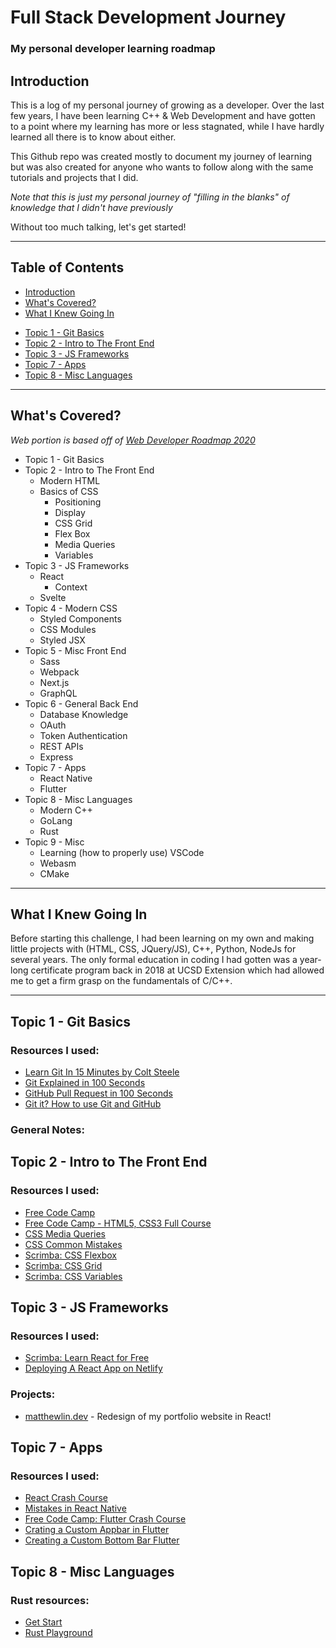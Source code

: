 # Full Stack Development Journey

### My personal developer learning roadmap

## Introduction

This is a log of my personal journey of growing as a developer. Over the last few years, I
have been learning C++ & Web Development and have gotten to a point where my
learning has more or less stagnated, while I have hardly learned all there is to
know about either.

This Github repo was created mostly to document my journey of learning but was
also created for anyone who wants to follow along with the same tutorials and
projects that I did.

_Note that this is just my personal journey of "filling in the blanks" of
knowledge that I didn't have previously_

Without too much talking, let's get started!

---

## Table of Contents

- [Introduction](#introduction)
- [What's Covered?](#whats-covered)
- [What I Knew Going In](#what-i-knew-going-in)

* [Topic 1 - Git Basics](#topic-1---git-basics)
* [Topic 2 - Intro to The Front End](#topic-2---intro-to-the-front-end)
* [Topic 3 - JS Frameworks](#topic-3---js-frameworks)
* [Topic 7 - Apps](#topic-7---apps)
* [Topic 8 - Misc Languages](#topic-8---misc-languages)

---

## What's Covered?

_Web portion is based off of [Web Developer Roadmap 2020](https://github.com/kamranahmedse/developer-roadmap)_

- Topic 1 - Git Basics
- Topic 2 - Intro to The Front End
  - Modern HTML
  - Basics of CSS
    - Positioning
    - Display
    - CSS Grid
    - Flex Box
    - Media Queries
    - Variables
- Topic 3 - JS Frameworks
  - React
    - Context
  - Svelte
- Topic 4 - Modern CSS
  - Styled Components
  - CSS Modules
  - Styled JSX
- Topic 5 - Misc Front End
  - Sass
  - Webpack
  - Next.js
  - GraphQL
- Topic 6 - General Back End
  - Database Knowledge
  - OAuth
  - Token Authentication
  - REST APIs
  - Express
- Topic 7 - Apps
  - React Native
  - Flutter
- Topic 8 - Misc Languages
  - Modern C++
  - GoLang
  - Rust
- Topic 9 - Misc
  - Learning (how to properly use) VSCode
  - Webasm
  - CMake

---

## What I Knew Going In

Before starting this challenge, I had been learning on my own and making little
projects with (HTML, CSS, JQuery/JS), C++, Python, NodeJs for several years. The
only formal education in coding I had gotten was a year-long certificate program
back in 2018 at UCSD Extension which had allowed me to get a firm grasp on the
fundamentals of C/C++.

---

## Topic 1 - Git Basics

### Resources I used:

- [Learn Git In 15 Minutes by Colt Steele](https://www.youtube.com/watch?v=USjZcfj8yxE&feature=youtu.be)
- [Git Explained in 100 Seconds](https://www.youtube.com/watch?v=hwP7WQkmECE)
- [GitHub Pull Request in 100 Seconds](https://www.youtube.com/watch?v=8lGpZkjnkt4)
- [Git it? How to use Git and GitHub](https://www.youtube.com/watch?v=HkdAHXoRtos)

### General Notes:

## Topic 2 - Intro to The Front End

### Resources I used:

- [Free Code Camp](https://www.freecodecamp.org/learn)
- [Free Code Camp - HTML5, CSS3 Full Course](https://www.youtube.com/watch?v=mU6anWqZJcc)
- [CSS Media Queries](https://www.youtube.com/watch?v=2KL-z9A56SQ)
- [CSS Common Mistakes](https://www.youtube.com/watch?v=iHEkRIF7zxI)
- [Scrimba: CSS Flexbox](https://scrimba.com/course/gflexbox)
- [Scrimba: CSS Grid](https://scrimba.com/course/gR8PTE)
- [Scrimba: CSS Variables](https://scrimba.com/course/gcssvariables)

## Topic 3 - JS Frameworks

### Resources I used:

- [Scrimba: Learn React for Free](https://scrimba.com/course/glearnreact)
- [Deploying A React App on Netlify](https://www.youtube.com/watch?v=lCcBEDPTk4o)

### Projects:

- [matthewlin.dev](https://matthewlin.dev) - Redesign of my portfolio website in React!

## Topic 7 - Apps

### Resources I used:

- [React Crash Course](https://www.youtube.com/watch?v=Hf4MJH0jDb4)
- [Mistakes in React Native](https://medium.com/dailyjs/11-mistakes-ive-made-during-react-native-redux-app-development-8544e2be9a9)
- [Free Code Camp: Flutter Crash Course](https://www.youtube.com/watch?v=pTJJsmejUOQ)
- [Crating a Custom Appbar in Flutter](https://www.youtube.com/watch?v=djd9iQ8SE5s)
- [Creating a Custom Bottom Bar Flutter](https://www.youtube.com/watch?v=id-n58eqg8Y)

## Topic 8 - Misc Languages

### Rust resources:

- [Get Start](https://www.rust-lang.org/learn/get-started)
- [Rust Playground](https://play.rust-lang.org/)
